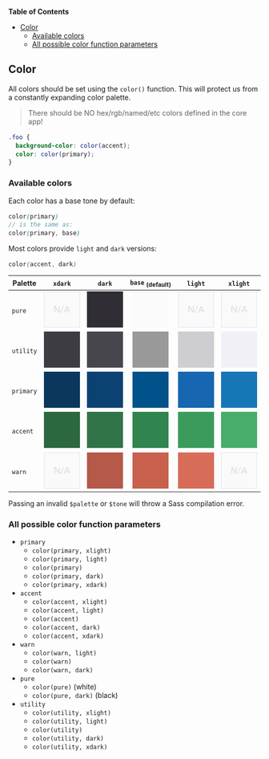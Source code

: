 <!-- START doctoc generated TOC please keep comment here to allow auto update -->
<!-- DON'T EDIT THIS SECTION, INSTEAD RE-RUN doctoc TO UPDATE -->
**Table of Contents**

- [Color](#color)
  - [Available colors](#available-colors)
  - [All possible color function parameters](#all-possible-color-function-parameters)

<!-- END doctoc generated TOC please keep comment here to allow auto update -->

## Color

All colors should be set using the `color()` function. This will protect us from a constantly
expanding color palette.

> There should be NO hex/rgb/named/etc colors defined in the core app!

```scss
.foo {
  background-color: color(accent);
  color: color(primary);
}
```


### Available colors

Each color has a base tone by default:

```scss
color(primary)
// is the same as:
color(primary, base)
```

Most colors provide `light` and `dark` versions:

```scss
color(accent, dark)
```

| Palette   | `xdark`                          | `dark`                          | `base` <sub>(default)</sub>     | `light`                         | `xlight`                         |
|-----------|:--------------------------------:|:-------------------------------:|:-------------------------------:|:-------------------------------:|:--------------------------------:|
| `pure`    | <img src="./assets/na.png">      | <img src="./assets/pure-d.png">     | <img src="./assets/pure-l.png"> | <img src="./assets/na.png"> | <img src="./assets/na.png">      |
| `utility` | <img src="./assets/util-xd.png"> | <img src="./assets/util-d.png"> | <img src="./assets/util.png">   | <img src="./assets/util-l.png"> | <img src="./assets/util-xl.png"> |
| `primary` | <img src="./assets/prim-xd.png"> | <img src="./assets/prim-d.png"> | <img src="./assets/prim.png">   | <img src="./assets/prim-l.png"> | <img src="./assets/prim-xl.png"> |
| `accent`  | <img src="./assets/acc-xd.png">  | <img src="./assets/acc-d.png">  | <img src="./assets/acc.png">    | <img src="./assets/acc-l.png">  | <img src="./assets/acc-xl.png">  |
| `warn`    | <img src="./assets/na.png">      | <img src="./assets/warn-d.png"> | <img src="./assets/warn.png">   | <img src="./assets/warn-l.png"> | <img src="./assets/na.png">      |


Passing an invalid `$palette` or `$tone` will throw a Sass compilation error.


### All possible color function parameters

- `primary`
    - `color(primary, xlight)`
    - `color(primary, light)`
    - `color(primary)`
    - `color(primary, dark)`
    - `color(primary, xdark)`
- `accent`
    - `color(accent, xlight)`
    - `color(accent, light)`
    - `color(accent)`
    - `color(accent, dark)`
    - `color(accent, xdark)`
- `warn`
    - `color(warn, light)`
    - `color(warn)`
    - `color(warn, dark)`
- `pure`
    - `color(pure)` (white)
    - `color(pure, dark)` (black)
- `utility`
    - `color(utility, xlight)`
    - `color(utility, light)`
    - `color(utility)`
    - `color(utility, dark)`
    - `color(utility, xdark)`

